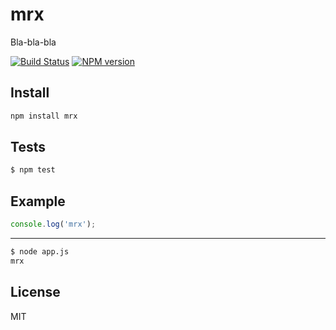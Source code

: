 # mrx

Bla-bla-bla

[![Build Status][travis-image]][travis-url]
[![NPM version][npm-image]][npm-url]

## Install

```bash
npm install mrx
```

## Tests

```bash
$ npm test
```

## Example

```js
console.log('mrx');
```
----
```bash
$ node app.js
mrx
```

## License

MIT

[travis-url]: https://travis-ci.org/astur/mrx
[travis-image]: https://travis-ci.org/astur/mrx.svg?branch=master
[npm-url]: https://npmjs.org/package/mrx
[npm-image]: https://img.shields.io/npm/v/mrx.svg